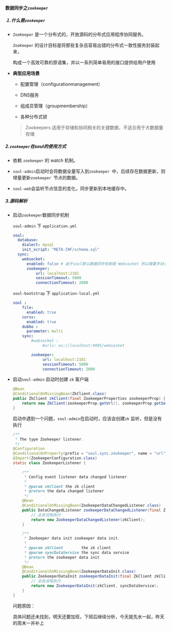 #### 数据同步之`zookeeper`

##### １.什么是`zookeeper`

* `ZooKeeper` 是一个分布式的，开放源码的分布式应用程序协同服务。

  `ZooKeeper` 的设计目标是将那些复杂且容易出错的分布式一致性服务封装起来，

  构成一个高效可靠的原语集，并以一系列简单易用的接口提供给用户使用

* **典型应用场景**

  * 配置管理（configurationmanagement） 

  * DNS服务

  * 组成员管理（groupmembership） 

  *  各种分布式锁

  > Zookeepers 适用于存储和协同相关的关键数据，不适合用于大数据量存储

##### 2.`zookeeper`在soul的使用方式 

* 依赖 `zookeeper` 的 watch 机制。

* `soul-admin`启动时会将数据全量写入到`zookeeper `中，后续存在数据更新，则增量更新`zookeeper `节点的数据。

* `soul-web`会监听节点信息的变化，同步更新到本地缓存中。

##### 3.源码解析

* 启动`zookeeper`数据同步机制

  `soul-admin` 下   `application.yml`

  ```yaml
  soul:
    database:
      dialect: mysql
      init_script: "META-INF/schema.sql"
    sync:
      websocket:
        enabled: false # 由于soul默认数据同步机制是 Websocket 所以需要手动关闭，排除干扰
        zookeeper:
            url: localhost:2181
            sessionTimeout: 5000
            connectionTimeout: 2000
  ```

  `soul-bootstrap` 下 `application-local.yml`

  ```yml
  soul :
      file:
        enabled: true
      corss:
        enabled: true
      dubbo :
        parameter: multi
      sync:
          #websocket :
               #urls: ws://localhost:9095/websocket
  
          zookeeper:
               url: localhost:2181
               sessionTimeout: 5000
               connectionTimeout: 2000
  ```

  

* 启动`soul-admin` 启动时创建 `zk` 客户端

  ```java
  @Bean
  @ConditionalOnMissingBean(ZkClient.class)
  public ZkClient zkClient(final ZookeeperProperties zookeeperProp) {
      return new ZkClient(zookeeperProp.getUrl(), zookeeperProp.getSessionTimeout(), zookeeperProp.getConnectionTimeout());
  }
  ```

  启动中遇到一个问题，`soul-admin`在启动时，应该会创建`zk` 监听，但是没有执行

  ```java
  /**
   * The type Zookeeper listener.
   */
  @Configuration
  @ConditionalOnProperty(prefix = "soul.sync.zookeeper", name = "url")
  @Import(ZookeeperConfiguration.class)
  static class ZookeeperListener {
  
      /**
       * Config event listener data changed listener.
       *
       * @param zkClient the zk client
       * @return the data changed listener
       */
      @Bean
      @ConditionalOnMissingBean(ZookeeperDataChangedListener.class)
      public DataChangedListener zookeeperDataChangedListener(final ZkClient zkClient) {
          // 此处没有执行
          return new ZookeeperDataChangedListener(zkClient);
      }
  
      /**
       * Zookeeper data init zookeeper data init.
       *
       * @param zkClient        the zk client
       * @param syncDataService the sync data service
       * @return the zookeeper data init
       */
      @Bean
      @ConditionalOnMissingBean(ZookeeperDataInit.class)
      public ZookeeperDataInit zookeeperDataInit(final ZkClient zkClient, final SyncDataService syncDataService) {
          // 此处没有执行
          return new ZookeeperDataInit(zkClient, syncDataService);
      }
  }
  ```

  问题原因：
  
  具体问题还未找到，明天还要加班，下班后继续分析，今天就先水一起，昨天的周末一并补上